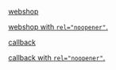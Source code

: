 [webshop](https://coolblue.nl)

<a href="https://www.coolblue.nl" rel="noopener">webshop with <code>rel="noopener"</code>.

[callback](https://coolblue.nl/inloggen/oidc?state=state&code=code)

<a href="[https://www.coolblue.nl](https://coolblue.nl/inloggen/oidc?state=state&code=code)" rel="noopener">callback with <code>rel="noopener"</code>.
